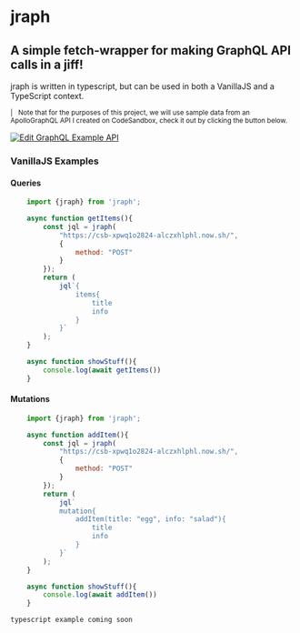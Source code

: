 # jraph
## A simple fetch-wrapper for making GraphQL API calls in a jiff!

jraph is written in typescript, but can be used in both a VanillaJS and a TypeScript context.

<small>
    | &nbsp; Note that for the purposes of this project, we will use sample data from an ApolloGraphQL API I created on CodeSandbox, check it out by clicking the button below.
</small>

[![Edit GraphQL Example API](https://codesandbox.io/static/img/play-codesandbox.svg)](https://codesandbox.io/s/xpwq1o2824?autoresize=1&hidenavigation=1)

### VanillaJS Examples

#### Queries
```js
    import {jraph} from 'jraph';

    async function getItems(){
        const jql = jraph(
            "https://csb-xpwq1o2824-alczxhlphl.now.sh/",
            {
                method: "POST"
            }
        });
        return (
            jql`{
                items{
                    title
                    info
                }
            }`
        );
    }

    async function showStuff(){
        console.log(await getItems())
    }
```

#### Mutations
```js
    import {jraph} from 'jraph';

    async function addItem(){
        const jql = jraph(
            "https://csb-xpwq1o2824-alczxhlphl.now.sh/",
            {
                method: "POST"
            }
        });
        return (
            jql`
            mutation{
                addItem(title: "egg", info: "salad"){
                    title
                    info
                }
            }`
        );
    }

    async function showStuff(){
        console.log(await addItem())
    }
```

`typescript example coming soon`